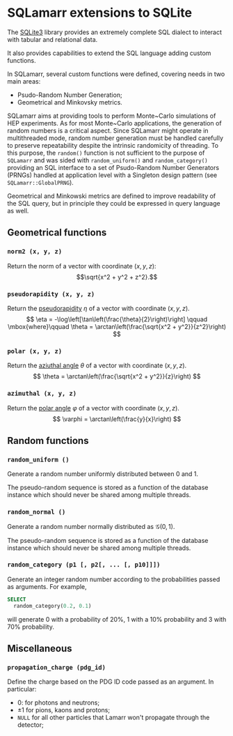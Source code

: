 # SQLamarr extensions to SQLite

The [SQLite3](www.sqlite.org) library provides an extremely complete SQL dialect
to interact with tabular and relational data.

It also provides capabilities to extend the SQL language adding custom
functions.

In SQLamarr, several custom functions were defined, covering needs in two main 
areas:
 * Psudo-Random Number Generation;
 * Geometrical and Minkovsky metrics.

SQLamarr aims at providing tools to perform Monte~Carlo simulations of HEP
experiments. As for most Monte~Carlo applications, the generation of random numbers
is a critical aspect. Since SQLamarr might operate in multithreaded mode, random 
number generation must be handled carefully to preserve repeatability despite
the intrinsic randomicity of threading.
To this purpose, the `random()` function is not sufficient to the purpose of 
`SQLamarr` and was sided with `random_uniform()` and `random_category()`
providing an SQL interface to a set of Psudo-Random Number Generators (PRNGs) 
handled at application level with a Singleton design pattern (see
`SQLamarr::GlobalPRNG`).

Geometrical and Minkowski metrics are defined to improve readability 
of the SQL query, but in principle they could be expressed in query language 
as well.

## Geometrical functions
### `norm2 (x, y, z)`
Return the norm of a vector with coordinate $(x, y, z)$: 
$$\sqrt{x^2 + y^2 + z^2}.$$ 

### `pseudorapidity (x, y, z)`
Return the [pseudorapidity](https://en.wikipedia.org/wiki/Pseudorapidity) $\eta$ 
of a vector with coordinate $(x, y, z)$.
$$
\eta = -\log\left[\tan\left(\frac{\theta}{2}\right)\right] 
\qquad \mbox{where}\qquad
\theta = \arctan\left(\frac{\sqrt{x^2 + y^2}}{z^2}\right)
$$
### `polar (x, y, z)`
Return the [aziuthal angle](https://en.wikipedia.org/wiki/Spherical_coordinate_system) 
$\theta$ of a vector with coordinate $(x, y, z)$.
$$
\theta = \arctan\left(\frac{\sqrt{x^2 + y^2}}{z}\right)
$$
### `azimuthal (x, y, z)`
Return the [polar angle](https://en.wikipedia.org/wiki/Spherical_coordinate_system) 
$\varphi$ of a vector with coordinate $(x, y, z)$.
$$
\varphi = \arctan\left(\frac{y}{x}\right)
$$

## Random functions
### `random_uniform ()`
Generate a random number uniformly distributed between 0 and 1.

The pseudo-random sequence is stored as a function of the database instance
which should never be shared among multiple threads.

### `random_normal ()`
Generate a random number normally distributed as $\mathcal G(0,1)$.

The pseudo-random sequence is stored as a function of the database instance
which should never be shared among multiple threads.

### `random_category (p1 [, p2[, ... [, p10]]])`
Generate an integer random number according to the probabilities passed as 
arguments.
For example,
```sql
SELECT 
  random_category(0.2, 0.1)
```
will generate 0 with a probability of 20%, 1 with a 10% probability and 3 with
70% probability.

## Miscellaneous
### `propagation_charge (pdg_id)`
Define the charge based on the PDG ID code passed as an argument.
In particular:
 * 0: for photons and neutrons;
 * &pm;1 for pions, kaons and protons;
 * `NULL` for all other particles that Lamarr won't propagate through the
   detector;

